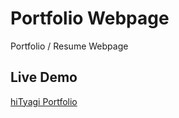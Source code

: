 # Portfolio Webpage
Portfolio / Resume Webpage

## Live Demo
[hiTyagi Portfolio](https://hityagi.github.io/portfolio/)
